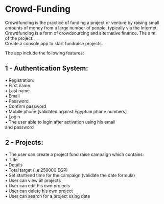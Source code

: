# Crowd-Funding
Crowdfunding is the practice of funding a project or venture by raising small amounts of money from a large number of people, typically via the Internet. Crowdfunding is a form of crowdsourcing and alternative finance.
The aim of the project:    
Create a console app to start fundraise projects.

The app include the following features:  
## 1 - Authentication System:  
• Registration:  
• First name  
• Last name  
• Email  
• Password  
• Confirm password  
• Mobile phone [validated against Egyptian phone numbers]  
• Login  
• The user able to login after activation using his email  
and password

## 2 - Projects:  
• The user can create a project fund raise campaign which contains:  
• Title  
• Details  
• Total target (i.e 250000 EGP)  
• Set start/end time for the campaign (validate the date formula)  
• User can view all projects  
• User can edit his own projects  
• User can delete his own project  
• User can search for a project using date   
